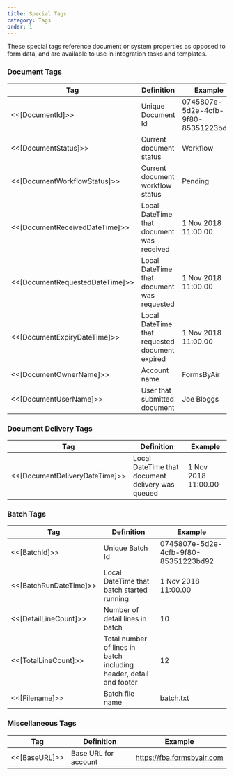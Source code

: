 ```yaml
---
title: Special Tags
category: Tags
order: 1
---
```


These special tags reference document or system properties as opposed to form data, and are available to use in integration tasks and templates.

### Document Tags

|Tag|Definition|Example|
|---|---|---|
|<<[DocumentId]>>|Unique Document Id|0745807e-5d2e-4cfb-9f80-85351223bd92|
|<<[DocumentStatus]>>|Current document status|Workflow|
|<<[DocumentWorkflowStatus]>>|Current document workflow status|Pending|
|<<[DocumentReceivedDateTime]>>|Local DateTime that document was received|1 Nov 2018 11:00.00|
|<<[DocumentRequestedDateTime]>>|Local DateTime that document was requested|1 Nov 2018 11:00.00|
|<<[DocumentExpiryDateTime]>>|Local DateTime that requested document expired|1 Nov 2018 11:00.00|
|<<[DocumentOwnerName]>>|Account name|FormsByAir|
|<<[DocumentUserName]>>|User that submitted document|Joe Bloggs|

### Document Delivery Tags

|Tag|Definition|Example|
|---|---|---|
|<<[DocumentDeliveryDateTime]>>|Local DateTime that document delivery was queued|1 Nov 2018 11:00.00|

### Batch Tags

|Tag|Definition|Example|
|---|---|---|
|<<[BatchId]>>|Unique Batch Id|0745807e-5d2e-4cfb-9f80-85351223bd92|
|<<[BatchRunDateTime]>>|Local DateTime that batch started running|1 Nov 2018 11:00.00|
|<<[DetailLineCount]>>|Number of detail lines in batch|10|
|<<[TotalLineCount]>>|Total number of lines in batch including header, detail and footer|12|
|<<[Filename]>>|Batch file name|batch.txt|

### Miscellaneous Tags

|Tag|Definition|Example|
|---|---|---|
|<<[BaseURL]>>|Base URL for account|https://fba.formsbyair.com|
